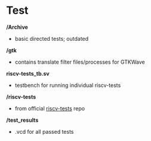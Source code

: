 # Test

__/Archive__
- basic directed tests; outdated

__/gtk__
- contains translate filter files/processes for GTKWave

__riscv-tests_tb.sv__
- testbench for running individual riscv-tests

__/riscv-tests__
- from official [riscv-tests](https://github.com/riscv/riscv-tests) repo

__/test_results__
- .vcd for all passed tests
